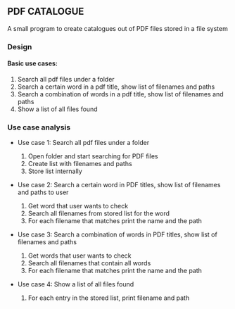 ## PDF CATALOGUE
A small program to create catalogues out of PDF files stored in 
a file system

### Design


#### Basic use cases:
1. Search all pdf files under a folder
2. Search a certain word in a pdf title, show list of filenames and paths
3. Search a combination of words in a pdf title, show list of filenames and paths
4. Show a list of all files found

### Use case analysis

* Use case 1: Search all pdf files under a folder
    1. Open folder and start searching for PDF files
    2. Create list with filenames and paths
    3. Store list internally
  
* Use case 2: Search a certain word in PDF titles, show list of filenames and paths to user
  1. Get word that user wants to check
  2. Search all filenames from stored list for the word
  3. For each filename that matches print the name and the path
  
* Use case 3: Search a combination of words in PDF titles, show list of filenames and paths
  1. Get words that user wants to check
  2. Search all filenames that contain all words
  3. For each filename that matches print the name and the path
  
* Use case 4: Show a list of all files found
  1. For each entry in the stored list, print filename and path 
  

  

